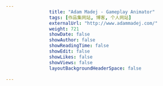 ---
                title: "Adam Madej - Gameplay Animator"
                tags: [作品集网站, 博客, 个人网站]
                externalUrl: "http://www.adammadej.com/"
                weight: 721
                showDate: false
                showAuthor: false
                showReadingTime: false
                showEdit: false
                showLikes: false
                showViews: false
                layoutBackgroundHeaderSpace: false
                ---


